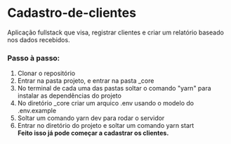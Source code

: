 # Cadastro-de-clientes
Aplicação fullstack que visa, registrar clientes e criar um relatório baseado nos dados recebidos.
<h3>Passo à passo:</h3>
<ol>
  <li>Clonar o repositório</li>
  <li>Entrar na pasta projeto, e entrar na pasta _core</li>
  <li>No terminal de cada uma das pastas soltar o comando "yarn" para instalar as dependências do projeto</li>
  <li>No diretório _core criar um arquico .env usando o modelo do .env.example</li>
  <li>Soltar um comando yarn dev para rodar o servidor</li>
  <li>Entrar no diretório do projeto e soltar um comando yarn start</li>
  <strong> Feito isso já pode começar a cadastrar os clientes.</strong>
</ol>
